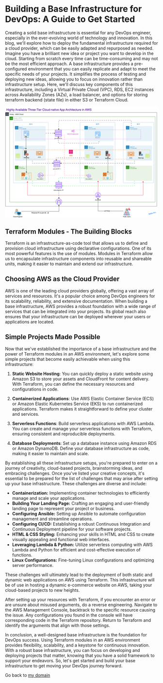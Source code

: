 # Building a Base Infrastructure for DevOps: A Guide to Get Started

Creating a solid base infrastructure is essential for any DevOps engineer, especially in the ever-evolving world of technology and innovation. In this blog, we'll explore how to deploy the fundamental infrastructure required for a cloud provider, which can be easily adapted and repurposed as needed. 
Imagine you have a brilliant new idea or project you want to develop in the cloud. Starting from scratch every time can be time-consuming and may not be the most efficient approach. A base infrastructure provides a pre-configured environment that you can easily replicate and adapt to meet the specific needs of your projects. It simplifies the process of testing and deploying new ideas, allowing you to focus on innovation rather than infrastructure setup.
Here, we'll discuss key components of this infrastructure, including a Virtual Private Cloud (VPC), RDS, EC2 instances across Availability Zones (AZs), a load balancer, and options for storing terraform backend (state file) in either S3 or Terraform Cloud.

![Base-cloud-app-infrastructure](https://github.com/MoRoble/AWS-Projects/blob/0592cce8e4d2107963bbc63e2f1498c7e9aa4217/Base-Infrastructure/cloud-app-Page-1.svg)
## Terraform Modules - The Building Blocks

Terraform is an infrastructure-as-code tool that allows us to define and provision cloud infrastructure using declarative configurations. One of its most powerful features is the use of modules. Modules in Terraform allow us to encapsulate infrastructure components into reusable and shareable units, making it easier to maintain and extend our infrastructure.

## Choosing AWS as the Cloud Provider

AWS is one of the leading cloud providers globally, offering a vast array of services and resources. It's a popular choice among DevOps engineers for its scalability, reliability, and extensive documentation. When building a base infrastructure, AWS provides a robust foundation with a wide range of services that can be integrated into your projects. Its global reach also ensures that your infrastructure can be deployed wherever your users or applications are located.

## Simple Projects Made Possible

Now that we've established the importance of a base infrastructure and the power of Terraform modules in an AWS environment, let's explore some simple projects that become easily achievable when using this infrastructure:

1. **Static Website Hosting**: You can quickly deploy a static website using Amazon S3 to store your assets and CloudFront for content delivery. With Terraform, you can define the necessary resources and configurations in code.

2. **Containerized Applications**: Use AWS Elastic Container Service (ECS) or Amazon Elastic Kubernetes Service (EKS) to run containerized applications. Terraform makes it straightforward to define your cluster and services.

3. **Serverless Functions**: Build serverless applications with AWS Lambda. You can create and manage your serverless functions with Terraform, ensuring consistent and reproducible deployments.

4. **Database Deployments**: Set up a database instance using Amazon RDS or Amazon DynamoDB. Define your database infrastructure as code, making it easier to maintain and scale.

By establishing all these infrastructure setups, you're prepared to enter on a journey of creativity, cloud-based projects,  brainstorming ideas, and embracing challenges. Once you've listed your creative concepts, it's essential to be prepared for the list of challenges that may arise after setting up your base infrastructure. These challenges are diverse and include:

* **Containerization:** Implementing container technologies to efficiently manage and scale your applications.
* **Building Your Landing Page:** Crafting an engaging and user-friendly landing page to represent your project or business.
* **Configuring Ansible:** Setting up Ansible to automate configuration management and streamline operations.
* **Configuring CI/CD:** Establishing a robust Continuous Integration and Continuous Deployment pipeline for your software projects.
* **HTML & CSS Styling:** Enhancing your skills in HTML and CSS to create visually appealing and functional web interfaces.
* **Leveraging Lambda & Python:** Utilize serverless computing with AWS Lambda and Python for efficient and cost-effective execution of functions.
* **Linux Configurations:** Fine-tuning Linux configurations and optimizing server performance.

These challenges will ultimately lead to the deployment of both static and dynamic web applications on AWS using Terraform. This infrastructure will be of use in hosting a dynamic e-commerce website on AWS, taking your cloud-based projects to new heights.

After setting up your resources with Terraform, if you encounter an error or are unsure about misused arguments, do a reverse engineering. Navigate to the AWS Management Console, backtrack to the specific resource causing the issue. Any configurations you found in the console will have corresponding code in the Terraform repository. Return to Terraform and identify the arguments that align with those settings.

In conclusion, a well-designed base infrastructure is the foundation for DevOps success. Using Terraform modules in an AWS environment provides flexibility, scalability, and a keystone for continuous innovation. With a robust base infrastructure, you can focus on developing and deploying projects that matter, knowing that you have a solid framework to support your endeavors. So, let's get started and build your base infrastructure to get moving your DevOps journey forward.

Go back to [my domain](https://roble.cloud/portfolio)
